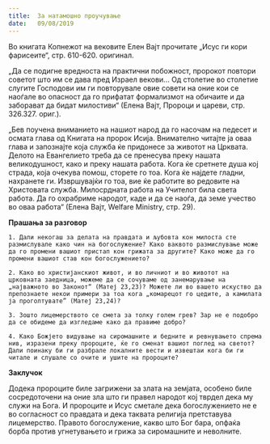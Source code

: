 ```yaml
---
title:  За натамошно проучување
date:   09/08/2019
---
```


Во книгата Копнежот на вековите Елен Вајт прочитате „Исус ги кори фарисеите“, стр. 610-620. оригинал.

„Да се ​​подигне вредноста на практични побожност, пророкот повтори советот што им се дава пред Израел векови... Од столетие во столетие слугите Господови им ги повторувале овие совети на оние кои се наоѓале во опасност да го прифатат формализмот на обичаите и да заборават да бидат милостиви“ (Елена Вајт, Пророци и цареви, стр. 326.327. ориг.).

„Бев поучена вниманието на нашиот народ да го насочам на педесет и осмата глава од Книгата на пророк Исија. Внимателно читајте ја оваа глава и запознајте која служба ќе придонесе за животот на Црквата. Делото на Евангелието треба да се пренесува преку нашата великодушност, како и преку нашата работа. Кога ќе сретнете душа кој страда, која очекува помош, сторете го тоа. Кога ќе најдете гладни, нахранете ги. Извршувајќи го тоа, вие ќе работите во редовите на Христовата служба. Милосрдната работа на Учителот била света работа. Да го охрабриме народот, каде и да се наоѓа, да земе учество во оваа работа“ (Елена Вајт, Welfare Ministry, стр. 29).

**Прашања за разговор**

`1. Дали некогаш за делата на правдата и љубовта кон милоста сте размислувале како чин на богослужение? Како ваквото размислување може да го промени вашиот пристап кон грижата за другите? Како може да го промени вашиот став кон богослужението?`

`2. Како во христијанскиот живот, и во личниот и во животот на црковната заедница, можеме да се сочуваме од занемарување на „најважното во Законот“ (Матеј 23,23)? Можете ли во вашето иску­ство да препознаете некои примери за тоа кога „комарецот го цедите, а камилата ја проголтувате” (Матеј 23,24)?`

`3. Зошто лицемерството се смета за толку голем грев? Зар не е подобро да се обидеме да изгледаме како да правиме добро?`

`4. Како Божјето видување на сиромашните и бедните и ревнувањето спрема нив, изразени преку пророците, ќе го сменат вашиот поглед на светот? Дали поинаку би ги разбрале локалните вести и извештаи кога би ги читале и слушале со очите и ушите на пророците?`

**Заклучок**

Додека пророците биле загрижени за злата на земјата, особено биле сосредоточени на оние зла што ги правел народот кој тврдел дека му служи на Бога. И пророците и Исус сметале дека богослужението не е во согласност со правдата и дека таквата религија претставува лицемер­ство. Правото богослужение, какво што Бог бара, опфаќа борба против угнетувањето и грижа за сиромашните и неволните.
